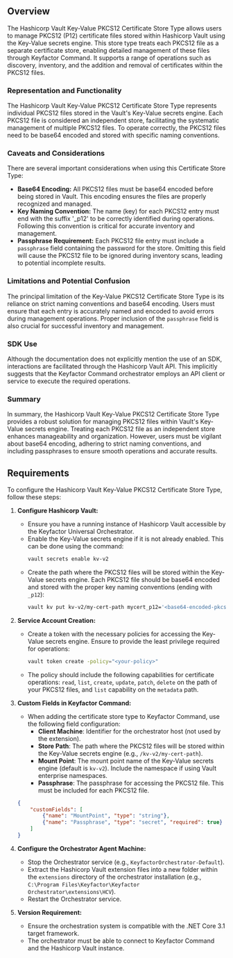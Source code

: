 ## Overview

The Hashicorp Vault Key-Value PKCS12 Certificate Store Type allows users to manage PKCS12 (P12) certificate files stored within Hashicorp Vault using the Key-Value secrets engine. This store type treats each PKCS12 file as a separate certificate store, enabling detailed management of these files through Keyfactor Command. It supports a range of operations such as discovery, inventory, and the addition and removal of certificates within the PKCS12 files.

### Representation and Functionality

The Hashicorp Vault Key-Value PKCS12 Certificate Store Type represents individual PKCS12 files stored in the Vault's Key-Value secrets engine. Each PKCS12 file is considered an independent store, facilitating the systematic management of multiple PKCS12 files. To operate correctly, the PKCS12 files need to be base64 encoded and stored with specific naming conventions.

### Caveats and Considerations

There are several important considerations when using this Certificate Store Type:

- **Base64 Encoding:** All PKCS12 files must be base64 encoded before being stored in Vault. This encoding ensures the files are properly recognized and managed.
- **Key Naming Convention:** The name (key) for each PKCS12 entry must end with the suffix '_p12' to be correctly identified during operations. Following this convention is critical for accurate inventory and management.
- **Passphrase Requirement:** Each PKCS12 file entry must include a `passphrase` field containing the password for the store. Omitting this field will cause the PKCS12 file to be ignored during inventory scans, leading to potential incomplete results.

### Limitations and Potential Confusion

The principal limitation of the Key-Value PKCS12 Certificate Store Type is its reliance on strict naming conventions and base64 encoding. Users must ensure that each entry is accurately named and encoded to avoid errors during management operations. Proper inclusion of the `passphrase` field is also crucial for successful inventory and management.

### SDK Use

Although the documentation does not explicitly mention the use of an SDK, interactions are facilitated through the Hashicorp Vault API. This implicitly suggests that the Keyfactor Command orchestrator employs an API client or service to execute the required operations.

### Summary

In summary, the Hashicorp Vault Key-Value PKCS12 Certificate Store Type provides a robust solution for managing PKCS12 files within Vault's Key-Value secrets engine. Treating each PKCS12 file as an independent store enhances manageability and organization. However, users must be vigilant about base64 encoding, adhering to strict naming conventions, and including passphrases to ensure smooth operations and accurate results.

## Requirements

To configure the Hashicorp Vault Key-Value PKCS12 Certificate Store Type, follow these steps:

1. **Configure Hashicorp Vault:**
    - Ensure you have a running instance of Hashicorp Vault accessible by the Keyfactor Universal Orchestrator.
    - Enable the Key-Value secrets engine if it is not already enabled. This can be done using the command:
      ```bash
      vault secrets enable kv-v2
      ```
    - Create the path where the PKCS12 files will be stored within the Key-Value secrets engine. Each PKCS12 file should be base64 encoded and stored with the proper key naming conventions (ending with `_p12`):
      ```bash
      vault kv put kv-v2/my-cert-path mycert_p12='<base64-encoded-pkcs12>' passphrase='<store-passphrase>'
      ```

2. **Service Account Creation:**
    - Create a token with the necessary policies for accessing the Key-Value secrets engine. Ensure to provide the least privilege required for operations:
      ```bash
      vault token create -policy="<your-policy>"
      ```
    - The policy should include the following capabilities for certificate operations: `read`, `list`, `create`, `update`, `patch`, `delete` on the path of your PKCS12 files, and `list` capability on the `metadata` path.

3. **Custom Fields in Keyfactor Command:**
    - When adding the certificate store type to Keyfactor Command, use the following field configuration:
      - **Client Machine**: Identifier for the orchestrator host (not used by the extension).
      - **Store Path**: The path where the PKCS12 files will be stored within the Key-Value secrets engine (e.g., `/kv-v2/my-cert-path`).
      - **Mount Point**: The mount point name of the Key-Value secrets engine (default is `kv-v2`). Include the namespace if using Vault enterprise namespaces.
      - **Passphrase**: The passphrase for accessing the PKCS12 file. This must be included for each PKCS12 file.

    ```json
    {
        "customFields": [
            {"name": "MountPoint", "type": "string"},
            {"name": "Passphrase", "type": "secret", "required": true}
        ]
    }
    ```

4. **Configure the Orchestrator Agent Machine:**
    - Stop the Orchestrator service (e.g., `KeyfactorOrchestrator-Default`).
    - Extract the Hashicorp Vault extension files into a new folder within the `extensions` directory of the orchestrator installation (e.g., `C:\Program Files\Keyfactor\Keyfactor Orchestrator\extensions\HCV`).
    - Restart the Orchestrator service.

5. **Version Requirement:**
    - Ensure the orchestration system is compatible with the .NET Core 3.1 target framework.
    - The orchestrator must be able to connect to Keyfactor Command and the Hashicorp Vault instance.

